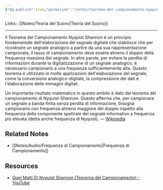 ```yaml
---
{"dg-publish":true,"permalink":"/notes/teorema-del-campionamento-nyquist-shannon/"}
---
```


Links:: [[Notes/Teoria del Suono\|Teoria del Suono]]

---
Il Teorema del Campionamento Nyquist Shannon è un principio fondamentale dell'elaborazione del segnale digitale che stabilisce che per ricostruire un segnale analogico a partire da una sua rappresentazione campionata, il tasso di campionamento deve essere almeno il doppio della frequenza massima del segnale. In altre parole, per evitare la perdita di informazioni durante la digitalizzazione di un segnale analogico, è necessario campionarlo a una frequenza sufficientemente alta. Questo teorema è utilizzato in molte applicazioni dell'elaborazione del segnale, come la conversione analogico-digitale, la compressione dei dati e l'elaborazione delle immagini digitali.

Un importante risultato matematico in questo ambito è dato dal teorema del campionamento di Nyquist-Shannon. Questo afferma che, per campionare un segnale a banda finita senza perdita di informazione, bisogna campionarlo con frequenza almeno maggiore del doppio rispetto alla frequenza della componente spettrale del segnale informativo a frequenza più elevata (detta anche frequenza di Nyquist). — [Wikipedia](https://it.wikipedia.org/wiki/Teorema_del_campionamento_di_Nyquist-Shannon)


## Related Notes

- [[Notes/Audio/Frequenza di Campionamento\|Frequenza di Campionamento]]

## Resources

- [Quei Matti Di Nyquist Shannon (Teorema del Campionamento) - YouTube](https://www.youtube.com/embed/93nOmdy0JmI)